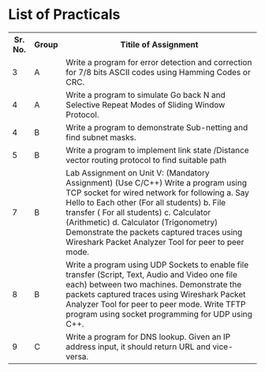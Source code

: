 # List of Practicals

<table style="width:100%">
  <tr>
    <th>Sr. No.</th>
    <th>Group</th>
    <th>Titile of Assignment</th>
  </tr>
  
  <tr>
    <td>3</td>
    <td>A</td>
    <td>Write a program for error detection and correction for 7/8 bits
ASCII codes using Hamming Codes or CRC.</td>
  </tr>
  
  <tr>
    <td>4</td>
    <td>A</td>
    <td>Write a program to simulate Go back N and Selective Repeat
Modes of Sliding Window Protocol.</td>
  </tr>
  
  <tr>
    <td>4</td>
    <td>B</td>
    <td>Write a program to demonstrate Sub-netting and find subnet
masks.</td>
  </tr>
  
  <td>5</td>
    <td>B</td>
    <td>Write a program to implement link state /Distance vector routing
protocol to find suitable path</td>
  </tr>
  
  <td>7</td>
    <td>B</td>
    <td>Lab Assignment on Unit V: (Mandatory Assignment) (Use C/C++)
Write a program using TCP socket for wired network for following a. Say Hello to Each other (For
all students) b. File transfer ( For all students) c. Calculator (Arithmetic) d. Calculator
(Trigonometry) Demonstrate the packets captured traces using Wireshark Packet Analyzer Tool for
peer to peer mode.</td>
  </tr>
  
  <tr>
    <td>8</td>
    <td>B</td>
    <td>Write a program using UDP Sockets to enable file transfer (Script, Text, Audio and Video one file
each) between two machines. Demonstrate the packets captured traces using Wireshark Packet
Analyzer Tool for peer to peer mode. Write TFTP program using socket programming for UDP
using C++.</td>
  </tr>
  
  <tr>
    <td>9</td>
    <td>C</td>
    <td>Write a program for DNS lookup. Given an IP address input, it should return URL and vice-
versa.</td>
  </tr>
  
</table>
